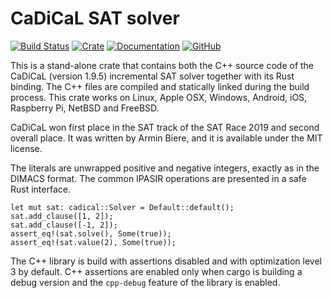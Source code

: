 CaDiCaL SAT solver
==================
[![Build Status](https://github.com/mmaroti/cadical-rs/actions/workflows/rust.yml/badge.svg)](https://github.com/mmaroti/cadical-rs/actions)
[![Crate](https://img.shields.io/crates/v/cadical)](https://crates.io/crates/cadical)
[![Documentation](https://docs.rs/cadical/badge.svg)](https://docs.rs/cadical)
[![GitHub](https://img.shields.io/github/license/mmaroti/cadical-rs)](LICENSE)

This is a stand-alone crate that contains both the C++ source code of the
CaDiCaL (version 1.9.5) incremental SAT solver together with its Rust binding.
The C++ files are compiled and statically linked during the build process.
This crate works on Linux, Apple OSX, Windows, Android, iOS, Raspberry Pi,
NetBSD and FreeBSD.

CaDiCaL won first place in the SAT track of the SAT Race 2019 and second
overall place. It was written by Armin Biere, and it is available under the
MIT license.

The literals are unwrapped positive and negative integers, exactly as in the
DIMACS format. The common IPASIR operations are presented in a safe Rust
interface.

```
let mut sat: cadical::Solver = Default::default();
sat.add_clause([1, 2]);
sat.add_clause([-1, 2]);
assert_eq!(sat.solve(), Some(true));
assert_eq!(sat.value(2), Some(true));
```

The C++ library is build with assertions disabled and with optimization level
3 by default. C++ assertions are enabled only when cargo is building a debug
version and the `cpp-debug` feature of the library is enabled.
